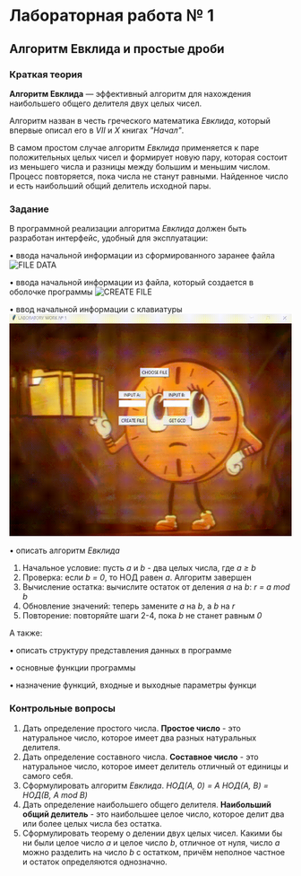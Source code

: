 # Лабораторная работа № 1

## Алгоритм Евклида и простые дроби

### Краткая теория

**Алгоритм Евклида** — эффективный алгоритм для нахождения наибольшего общего делителя двух целых чисел.

Алгоритм назван в честь греческого математика *Евклида*, который впервые описал его в *VII* и *X* книгах *"Начал"*.

В самом простом случае алгоритм *Евклида* применяется к паре положительных целых чисел и формирует новую пару, которая состоит из меньшего числа и разницы между большим и меньшим числом. Процесс повторяется, пока числа не станут равными. Найденное число и есть наибольший общий делитель исходной пары.

### Задание

В программной реализации алгоритма *Евклида* должен быть разработан интерфейс, удобный для эксплуатации:

• ввода начальной информации из сформированного заранее файла
![FILE DATA](https://github.com/Denzi33/University/blob/main/Magistracy/теория_чисел/лабораторные_работы/лабораторная_работа_1/resources/gifs/file_data.gif)

• ввода начальной информации из файла, который создается в оболочке программы
![CREATE FILE](https://github.com/Denzi33/University/blob/main/Magistracy/теория_чисел/лабораторные_работы/лабораторная_работа_1/resources/gifs/create_file.gif)

• ввод начальной информации с клавиатуры
![INPUT DATA](https://github.com/Denzi33/University/blob/main/Magistracy/теория_чисел/лабораторные_работы/лабораторная_работа_1/resources/gifs/input_data.gif)

• описать алгоритм *Евклида*
1) Начальное условие: пусть *a* и *b* - два целых числа, где *a ≥ b*
2) Проверка: если *b = 0*, то НОД равен *a*. Алгоритм завершен
3) Вычисление остатка: вычислите остаток от деления *a* на *b*: *r = a mod b*
4) Обновление значений: теперь замените *a* на *b*, а *b* на *r*
5) Повторение: повторяйте шаги 2-4, пока *b* не станет равным *0*

А также:

• описать структуру представления данных в программе

• основные функции программы

• назначение функций, входные и выходные параметры функци

### Контрольные вопросы

1. Дать определение простого числа.
    **Простое число** - это натуральное число, которое имеет два разных натуральных делителя.
2. Дать определение составного числа.
    **Составное число** - это натуральное число, которое имеет делитель отличный от единицы и самого себя.
3. Сформулировать алгоритм *Евклида*.
    *НОД(A, 0) = A*
    *НОД(A, B) = НОД(B, A mod B)*
4. Дать определение наибольшего общего делителя.
    **Наибольший общий делитель** - это наибольшее целое число, которое делит два или более целых числа без остатка.
5. Сформулировать теорему о делении двух целых чисел.
    Какими бы ни были целое число *a* и целое число *b*, отличное от нуля, число *a* можно разделить на число *b* с остатком, причём неполное частное и остаток определяются однозначно.
